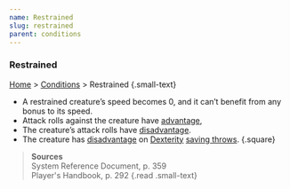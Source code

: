 ```yaml
---
name: Restrained
slug: restrained
parent: conditions
---
```

### Restrained
 [Home](dm-operations-center) > [Conditions](conditions) > Restrained {.small-text}

- A restrained creature’s speed becomes 0, and it can’t benefit from any bonus to its speed.
- Attack rolls against the creature have [advantage](advantage-and-disadvantage), 
- The creature’s attack rolls have [disadvantage](advantage-and-disadvantage).
- The creature has [disadvantage](advantage-and-disadvantage) on [Dexterity](dexterity) [saving throws](saving-throw).
{.square}

> **Sources** <br/>
> System Reference Document, p. 359<br/>
> Player's Handbook, p. 292
{.read .small-text}